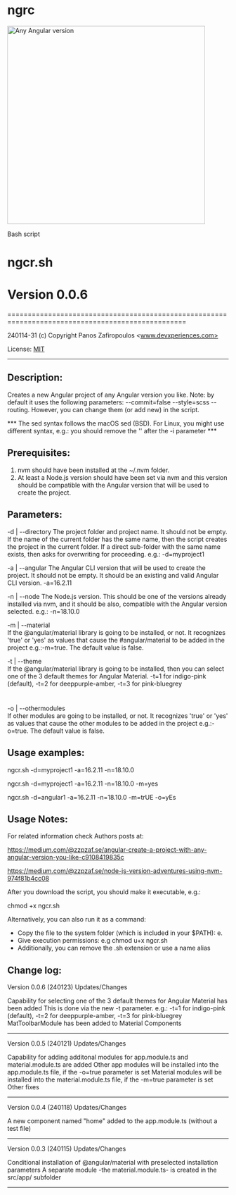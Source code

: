 
# ngrc

<img src="https://miro.medium.com/v2/resize:fit:1400/format:webp/0*SntSbK0oO5dhuF4F.png" alt="Any Angular version" title="Any Angular version" width="450"/>



Bash script 

# ngcr.sh 

# Version 0.0.6

==================================================================================================

240114-31 (c) Copyright Panos Zafiropoulos <www.devxperiences.com>

License: [MIT](https://mit-license.org/)

--------------------------------------------------------------------------------------------------

## Description:
Creates a new Angular project of any Angular version you like. 
Note: by default it uses the following parameters: --commit=false --style=scss --routing. However, you can change them (or add new) in the script.

*** The sed syntax follows the macOS sed (BSD). For Linux, you might use different syntax, e.g.: you should remove the '' after the -i parameter ***

## Prerequisites:
1. nvm should have been installed at the ~/.nvm folder.
2. At least a Node.js version should have been set via nvm and this version should be compatible with the Angular version that will be used to create the project.

## Parameters:

   -d | --directory	
   The project folder and project name. It should not be empty. If the name of the current folder has the same name, then the script creates the project in the current folder. If a direct sub-folder with the same name exists, then asks for overwriting for proceeding. e.g.: -d=myproject1
   
   -a | --angular
   The Angular CLI version that will be used to create the project. It should not be empty. It should be an existing and valid Angular CLI version. -a=16.2.11
   
   -n | --node
   The Node.js version. This should be one of the versions already installed via nvm, and it should be also, compatible with the Angular version selected. e.g.: -n=18.10.0

   -m | --material  
   If the @angular/material library is going to be installed, or not. It recognizes 'true' or 'yes' as values that cause the #angular/material to be added in the project e.g.:-m=true. The default value is false.  

   -t | --theme   
   If the @angular/material library is going to be installed, then you can select one of the 3 default themes for Angular Material. -t=1 for indigo-pink (default), -t=2 for deeppurple-amber, -t=3 for pink-bluegrey
#

   -o | --othermodules   
   If other modules are going to be installed, or not. It recognizes 'true' or 'yes' as values that cause the other modules to be added in the project e.g.:-o=true. The default value is false.


## Usage examples:
ngcr.sh -d=myproject1 -a=16.2.11 -n=18.10.0

ngcr.sh -d=myproject1 -a=16.2.11 -n=18.10.0 -m=yes

ngcr.sh -d=angular1 -a=16.2.11 -n=18.10.0 -m=trUE -o=yEs

## Usage Notes:

For related information check Authors posts at:

https://medium.com/@zzpzaf.se/angular-create-a-project-with-any-angular-version-you-like-c9108419835c

https://medium.com/@zzpzaf.se/node-js-version-adventures-using-nvm-974f81b4cc08

After you download the script, you should make it executable, e.g.:

chmod +x ngcr.sh

Alternatively, you can also run it as a command:

- Copy the file to the system folder (which is included in your $PATH): e.
- Give execution permissions: e.g chmod u+x ngcr.sh
- Additionally, you can remove the .sh extension or use a name alias

## Change log:

Version 0.0.6 (240123) Updates/Changes 

Capability for selecting one of the 3 default themes for Angular Material has been added
This is done via the new -t parameter. e.g.: -t=1 for indigo-pink (default), -t=2 for deeppurple-amber, -t=3 for pink-bluegrey
MatToolbarModule has been added to Material Components  

---

 Version 0.0.5 (240121) Updates/Changes 

 Capability for adding additonal modules for app.module.ts and material.module.ts are added
 Other app modules will be installed into the app.module.ts file, if the -o=true parameter is set
 Material modules will be installed into the material.module.ts file, if the -m=true parameter is set
 Other fixes

---

 Version 0.0.4 (240118) Updates/Changes

 A new component named "home" added to the app.module.ts (without a test file)

---

 Version 0.0.3 (240115) Updates/Changes

 Conditional installation of @angular/material with preselected installation parameters
 A separate module -the material.module.ts- is created in the src/app/ subfolder

 **************************************************************************************************
